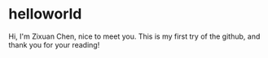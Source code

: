 # helloworld
Hi, I'm Zixuan Chen, nice to meet you.
This is my first try of the github, and thank you for your reading!
